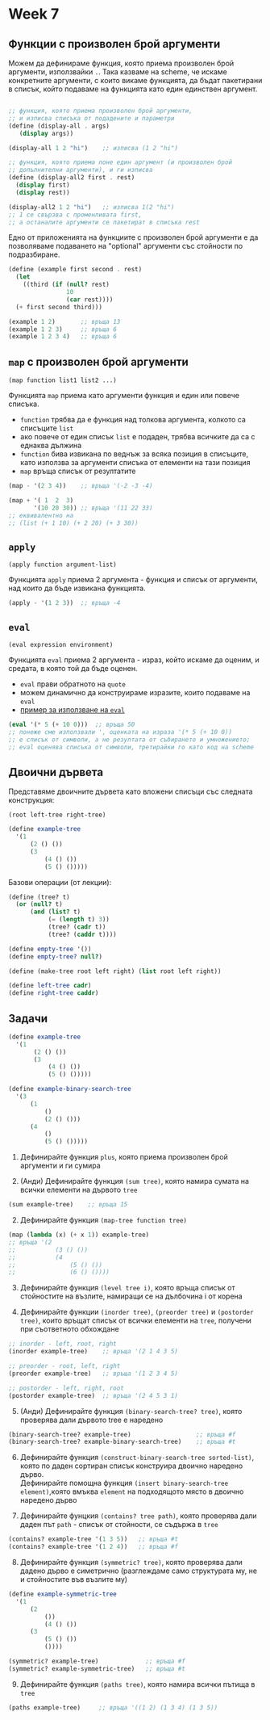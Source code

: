 # Week 7

## Функции с произволен брой аргументи

Можем да дефинираме функция, която приема произволен брой аргументи, използвайки `.`. Така казваме на scheme, че искаме конкретните аргументи, с които викаме функцията, да бъдат пакетирани в списък, който подаваме на функцията като един единствен аргумент.

```scheme

;; функция, която приема произволен брой аргументи,
;; и изписва списъка от подадените и параметри
(define (display-all . args)
   (display args))

(display-all 1 2 "hi")    ;; изписва (1 2 "hi")

;; функция, която приема поне един аргумент (и произволен брой
;; допълнителни аргументи), и ги изписва
(define (display-all2 first . rest)
  (display first)
  (display rest))

(display-all2 1 2 "hi")   ;; изписва 1(2 "hi")
;; 1 се свързва с променливата first,
;; a останалите аргументи се пакетират в списъка rest
```

Едно от приложенията на функциите с произволен брой аргументи е да позволяваме подаването на "optional" аргументи със стойности по подразбиране.

```scheme
(define (example first second . rest)
  (let
    ((third (if (null? rest)
                10
                (car rest))))
  (+ first second third)))

(еxample 1 2)       ;; връща 13
(example 1 2 3)     ;; връща 6
(example 1 2 3 4)   ;; връща 6
```

## `map` с произволен брой аргументи

`(map function list1 list2 ...)`

Функцията `map` приема като аргументи функция и един или повече списъка.
- `function` трябва да е функция над толкова аргумента, колкото са списъците `list`
- ако повече от един списък `list` е подаден, трябва всичките да са с еднаква дължина
- `function` бива извикана по веднъж за всяка позиция в списъците, като използва за аргументи списъка от елементи на тази позиция
- `map` връща списък от резултатите

```scheme
(map - '(2 3 4))    ;; връща '(-2 -3 -4)

(map + '( 1  2  3)
       '(10 20 30)) ;; връща '(11 22 33)
;; еквивалентно на
;; (list (+ 1 10) (+ 2 20) (+ 3 30))
```

## `аpply`

`(apply function argument-list)`

Функцията `apply` приема 2 аргумента - функция и списък от аргументи, над които да бъде извикана функцията.

```scheme
(apply - '(1 2 3))  ;; връща -4
```

## `eval`

`(eval expression environment)`

Функцията `eval` приема 2 аргумента - израз, който искаме да оценим, и средата, в която той да бъде оценен.  

- `eval` прави обратното на `quote`
- можем динамично да конструираме изразите, които подаваме на `eval`
- [пример за използване на `eval`](https://courses.cs.washington.edu/courses/cse341/02sp/scheme/apply-eval.html)

```scheme
(eval '(* 5 (+ 10 0)))  ;; връща 50
;; понеже сме използвали ', оценката на израза '(* 5 (+ 10 0))
;; е списък от символи, а не резултата от събирането и умножението;
;; eval оценява списъка от символи, третирайки го като код на scheme
```

## Двоични дървета

Представяме двоичните дървета като вложени списъци със следната конструкция:  

`(root left-tree right-tree)`

```scheme
(define example-tree
  '(1
      (2 () ())
      (3
          (4 () ())
          (5 () ()))))
```

Базови операции (от лекции):
```scheme
(define (tree? t)
  (or (null? t)
      (and (list? t)
           (= (length t) 3))
           (tree? (cadr t))
           (tree? (caddr t))))

(define empty-tree '())
(define empty-tree? null?)

(define (make-tree root left right) (list root left right))

(define left-tree cadr)
(define right-tree caddr)

```

## Задачи

```scheme
(define example-tree
  '(1
       (2 () ())
       (3
           (4 () ())
           (5 () ()))))

(define example-binary-search-tree
  '(3
      (1
          ()
          (2 () ()))
      (4
          ()
          (5 () ()))))
```

1. Дефинирайте функция `plus`, която приема произволен брой аргументи и ги сумира

1. (Анди) Дефинирайте функция `(sum tree)`, която намира сумата на всички елементи на дървото `tree`

  ```scheme
  (sum example-tree)    ;; връща 15
  ```

2. Дефинирайте функция `(map-tree function tree)`

  ```scheme
  (map (lambda (x) (+ x 1)) example-tree)    
  ;; връща '(2
  ;;           (3 () ())
  ;;           (4
  ;;               (5 () ())
  ;;               (6 () ())))
  ```

3. Дефинирайте функция `(level tree i)`, която връща списък от стойностите на възлите, намиращи се на дълбочина i от корена

4. Дефинирайте функции `(inorder tree)`, `(preorder tree)` и `(postorder tree)`, които връщат списък от всички елементи на `tree`, получени при съответното обхождане  

  ```scheme
  ;; inorder - left, root, right  
  (inorder example-tree)    ;; връща '(2 1 4 3 5)

  ;; preorder - root, left, right
  (preorder example-tree)   ;; връща '(1 2 3 4 5)

  ;; postorder - left, right, root
  (postorder example-tree)  ;; връща '(2 4 5 3 1)
  ```

5. (Анди) Дефинирайте функция `(binary-search-tree? tree)`, която проверява дали дървото tree е наредено

  ```scheme
  (binary-search-tree? example-tree)                  ;; връща #f
  (binary-search-tree? example-binary-search-tree)    ;; връща #t
  ```

6. Дефинирайте функция `(construct-binary-search-tree sorted-list)`, която по даден сортиран списък конструира двоично наредено дърво.  
Дефинирайте помощна функция `(insert binary-search-tree element)`,която  вмъква `element` на подходящото място в двоично наредено дърво

7. Дефинирайте фунцкия `(contains? tree path)`, която проверява дали даден път `path` - списък от стойности, се съдържа в `tree`

  ```scheme
  (contains? example-tree '(1 3 5))   ;; връща #t
  (contains? example-tree '(1 2 4))   ;; връща #f
  ```

8. Дефинирайте функция `(symmetric? tree)`, която проверява дали дадено дърво е симетрично (разглеждаме само структурата му, не и стойностите във възлите му)

  ```scheme
  (define example-symmetric-tree
    '(1
        (2
            ())
            (4 () ())
        (3
            (5 () ())
            ())))

  (symmetric? example-tree)             ;; връща #f
  (symmetric? example-symmetric-tree)   ;; връща #t
  ```

9. Дефинирайте функция `(paths tree)`, която намира всички пътища в `tree`

  ```scheme
  (paths example-tree)     ;; връща '((1 2) (1 3 4) (1 3 5))
  ```
